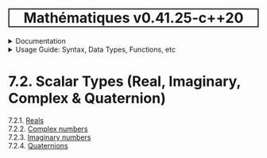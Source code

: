 <h1 style='border: 2px solid; text-align: center'>Mathématiques v0.41.25-c++20</h1>

<details>

<summary>Documentation</summary>

# [Documentation](../../README.md)<br>
1. [License](../../license/README.md)<br>
2. [About](../../about/README.md)<br>
3. [Status, Planned Work & Release Notes](../../status-release/README.md)<br>
4. [Description and Example Usage](../../overview/README.md)<br>
5. [Installation](../../installation/README.md)<br>
6. [Your First Mathématiques Project](../../first-project/README.md)<br>
7. _Usage Guide: Syntax, Data Types, Functions, etc_ <br>
8. [Benchmarks](../../benchmarks/README.md)<br>
9. [Tests](../../test/README.md)<br>
10. [Developer Guide: Modifying and Extending Mathématiques](../../developer-guide/README.md)<br>


</details>



<details>

<summary>Usage Guide: Syntax, Data Types, Functions, etc</summary>

# [7. Usage Guide: Syntax, Data Types, Functions, etc](../README.md)<br>
7.1. [Usage Guide Notation](../notation/README.md)<br>
7.2. _Scalar Types (Real, Imaginary, Complex & Quaternion)_ <br>
7.3. [Container Types (Vector, Matrix & MultiArray)](../multiarrays/README.md)<br>
7.4. [Operators](../operators/README.md)<br>
7.5. [Functions](../functions/README.md)<br>
7.6. [Linear Algebra](../linear-algebra/README.md)<br>
7.7. [Indexing, Masks, and Sorting](../indexing-sorting/README.md)<br>
7.8. [Ranges and Grids](../ranges-grids/README.md)<br>
7.9. [Calculus](../calculus/README.md)<br>
7.10. [Vector Calculus](../vector-calculus/README.md)<br>
7.11. [MultiArray Calculus](../tensor-calculus/README.md)<br>
7.12. [Display of Results](../display/README.md)<br>
7.13. [FILE I/O](../file-io/README.md)<br>
7.14. [Debug Modes](../debug/README.md)<br>


</details>



# 7.2. Scalar Types (Real, Imaginary, Complex & Quaternion)

7.2.1. [Reals](real/README.md)<br>
7.2.2. [Complex numbers](complex/README.md)<br>
7.2.3. [Imaginary numbers](imaginary/README.md)<br>
7.2.4. [Quaternions](quaternion/README.md)<br>
